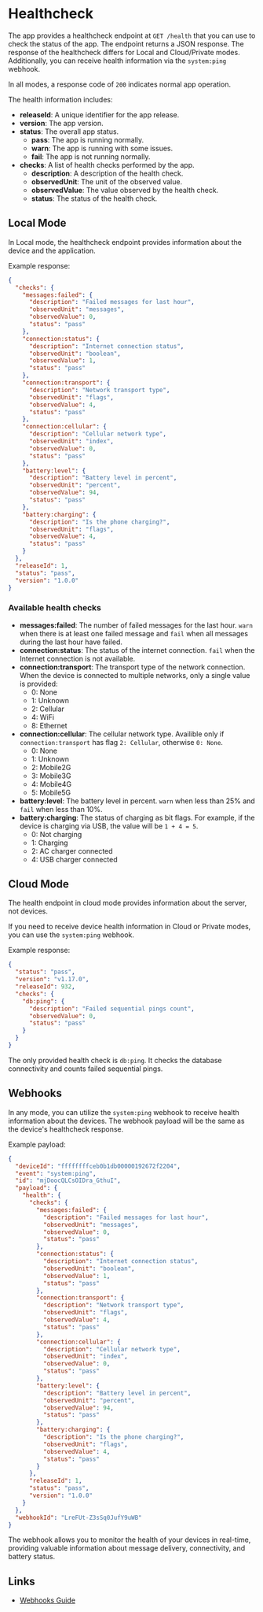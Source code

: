# Healthcheck

The app provides a healthcheck endpoint at `GET /health` that you can use to check the status of the app. The endpoint returns a JSON response. The response of the healthcheck differs for Local and Cloud/Private modes. Additionally, you can receive health information via the `system:ping` webhook.

In all modes, a response code of `200` indicates normal app operation.

The health information includes:

* **releaseId**: A unique identifier for the app release.
* **version**: The app version.
* **status**: The overall app status.
    * **pass**: The app is running normally.
    * **warn**: The app is running with some issues.
    * **fail**: The app is not running normally.
* **checks**: A list of health checks performed by the app.
    * **description**: A description of the health check.
    * **observedUnit**: The unit of the observed value.
    * **observedValue**: The value observed by the health check.
    * **status**: The status of the health check.

## Local Mode

In Local mode, the healthcheck endpoint provides information about the device and the application.

Example response:

```json
{
  "checks": {
    "messages:failed": {
      "description": "Failed messages for last hour",
      "observedUnit": "messages",
      "observedValue": 0,
      "status": "pass"
    },
    "connection:status": {
      "description": "Internet connection status",
      "observedUnit": "boolean",
      "observedValue": 1,
      "status": "pass"
    },
    "connection:transport": {
      "description": "Network transport type",
      "observedUnit": "flags",
      "observedValue": 4,
      "status": "pass"
    },
    "connection:cellular": {
      "description": "Cellular network type",
      "observedUnit": "index",
      "observedValue": 0,
      "status": "pass"
    },
    "battery:level": {
      "description": "Battery level in percent",
      "observedUnit": "percent",
      "observedValue": 94,
      "status": "pass"
    },
    "battery:charging": {
      "description": "Is the phone charging?",
      "observedUnit": "flags",
      "observedValue": 4,
      "status": "pass"
    }
  },
  "releaseId": 1,
  "status": "pass",
  "version": "1.0.0"
}
```

### Available health checks

* **messages:failed**: The number of failed messages for the last hour. `warn` when there is at least one failed message and `fail` when all messages during the last hour have failed.
* **connection:status**: The status of the internet connection. `fail` when the Internet connection is not available.
* **connection:transport**: The transport type of the network connection. When the device is connected to multiple networks, only a single value is provided:
    * 0: None
    * 1: Unknown
    * 2: Cellular
    * 4: WiFi
    * 8: Ethernet
* **connection:cellular**: The cellular network type. Availible only if `connection:transport` has flag `2: Cellular`, otherwise `0: None`.
    * 0: None
    * 1: Unknown
    * 2: Mobile2G
    * 3: Mobile3G
    * 4: Mobile4G
    * 5: Mobile5G
* **battery:level**: The battery level in percent. `warn` when less than 25% and `fail` when less than 10%.
* **battery:charging**: The status of charging as bit flags. For example, if the device is charging via USB, the value will be `1 + 4 = 5`.
    * 0: Not charging
    * 1: Charging
    * 2: AC charger connected
    * 4: USB charger connected

## Cloud Mode

The health endpoint in cloud mode provides information about the server, not devices.

If you need to receive device health information in Cloud or Private modes, you can use the `system:ping` webhook.

Example response:

```json
{
  "status": "pass",
  "version": "v1.17.0",
  "releaseId": 932,
  "checks": {
    "db:ping": {
      "description": "Failed sequential pings count",
      "observedValue": 0,
      "status": "pass"
    }
  }
}
```

The only provided health check is `db:ping`. It checks the database connectivity and counts failed sequential pings.

## Webhooks

In any mode, you can utilize the `system:ping` webhook to receive health information about the devices. The webhook payload will be the same as the device's healthcheck response.

Example payload:

```json
{
  "deviceId": "ffffffffceb0b1db00000192672f2204",
  "event": "system:ping",
  "id": "mjDoocQLCsOIDra_GthuI",
  "payload": {
    "health": {
      "checks": {
        "messages:failed": {
          "description": "Failed messages for last hour",
          "observedUnit": "messages",
          "observedValue": 0,
          "status": "pass"
        },
        "connection:status": {
          "description": "Internet connection status",
          "observedUnit": "boolean",
          "observedValue": 1,
          "status": "pass"
        },
        "connection:transport": {
          "description": "Network transport type",
          "observedUnit": "flags",
          "observedValue": 4,
          "status": "pass"
        },
        "connection:cellular": {
          "description": "Cellular network type",
          "observedUnit": "index",
          "observedValue": 0,
          "status": "pass"
        },
        "battery:level": {
          "description": "Battery level in percent",
          "observedUnit": "percent",
          "observedValue": 94,
          "status": "pass"
        },
        "battery:charging": {
          "description": "Is the phone charging?",
          "observedUnit": "flags",
          "observedValue": 4,
          "status": "pass"
        }
      },
      "releaseId": 1,
      "status": "pass",
      "version": "1.0.0"
    }
  },
  "webhookId": "LreFUt-Z3sSq0JufY9uWB"
}
```

The webhook allows you to monitor the health of your devices in real-time, providing valuable information about message delivery, connectivity, and battery status.

## Links

* [Webhooks Guide](./webhooks.md)
